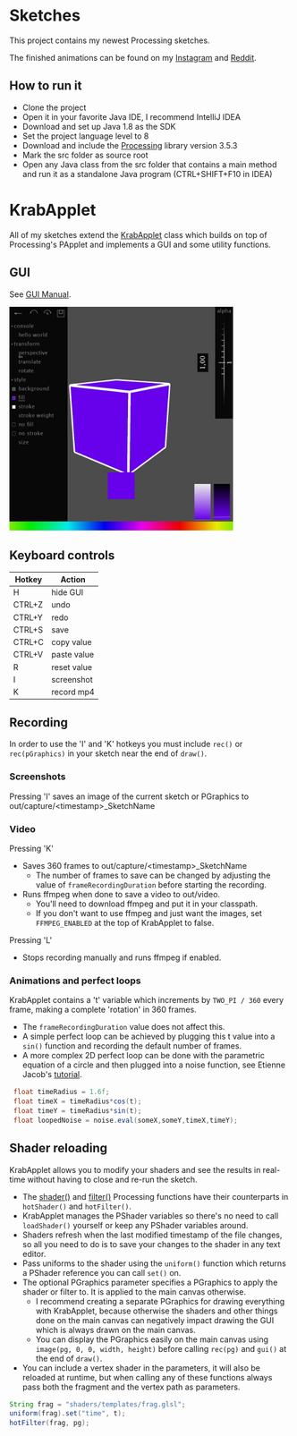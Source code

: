 
# Sketches
This project contains my newest Processing sketches.

The finished animations can be found on my [Instagram](https://www.instagram.com/krabcode/) and [Reddit](https://www.reddit.com/user/Simplyfire/posts).

## How to run it
- Clone the project
- Open it in your favorite Java IDE, I recommend IntelliJ IDEA
- Download and set up Java 1.8 as the SDK
- Set the project language level to 8
- Download and include the [Processing](https://processing.org/download/) library version 3.5.3
- Mark the src folder as source root
- Open any Java class from the src folder that contains a main method and run it as a standalone Java program (CTRL+SHIFT+F10 in IDEA)

# KrabApplet
All of my sketches extend the [KrabApplet](https://github.com/KrabCode/Sketches/blob/master/src/applet/KrabApplet.java) class which builds on top of Processing's PApplet and implements a GUI and some utility functions.

## GUI
See [GUI Manual](https://github.com/KrabCode/Sketches/blob/master/readme/GUIManual.md).

<img src="https://github.com/KrabCode/Sketches/blob/master/readme/preview.jpg?raw=true" width="400" alt="GUI">

## Keyboard controls
| Hotkey  | Action |
| ------------- | ------------- |
| H | hide GUI  |
| CTRL+Z | undo |
| CTRL+Y | redo |
| CTRL+S | save |
| CTRL+C | copy value |
| CTRL+V | paste value |
| R | reset value |
| I | screenshot |
| K | record mp4 |

## Recording
In order to use the 'I' and 'K' hotkeys you must include `rec()` or `rec(pGraphics)` in your sketch near the end of `draw()`.

### Screenshots
   Pressing 'I' saves an image of the current sketch or PGraphics to out/capture/\<timestamp\>_SketchName   
### Video
   Pressing 'K' 
   - Saves 360 frames to out/capture/\<timestamp\>_SketchName
        - The number of frames to save can be changed by adjusting the value of `frameRecordingDuration` before starting the recording.
   - Runs ffmpeg when done to save a video to out/video.
        - You'll need to download ffmpeg and put it in your classpath.
        - If you don't want to use ffmpeg and just want the images, set `FFMPEG_ENABLED` at the top of KrabApplet to false.
   
   Pressing 'L'
   - Stops recording manually and runs ffmpeg if enabled.
### Animations and perfect loops
   KrabApplet contains a 't' variable which increments by `TWO_PI / 360` every frame, making a complete 'rotation' in 360 frames.
   - The `frameRecordingDuration` value does not affect this.
   - A simple perfect loop can be achieved by plugging this t value into a `sin()` function and recording the default number of frames.
   - A more complex 2D perfect loop can be done with the parametric equation of a circle and then plugged into a noise function, see Etienne Jacob's [tutorial](https://necessarydisorder.wordpress.com/2017/11/15/drawing-from-noise-and-then-making-animated-loopy-gifs-from-there/).
   ```java
    float timeRadius = 1.6f;
    float timeX = timeRadius*cos(t);
    float timeY = timeRadius*sin(t);
    float loopedNoise = noise.eval(someX,someY,timeX,timeY);
   ```   
## Shader reloading
   KrabApplet allows you to modify your shaders and see the results in real-time without having to close and re-run the sketch.
   - The [shader\(\)](https://processing.org/reference/shader_.html) and [filter\(\)](https://processing.org/reference/filter_.html) Processing functions have their counterparts in `hotShader()` and `hotFilter()`.
   - KrabApplet manages the PShader variables so there's no need to call `loadShader()` yourself or keep any PShader variables around.
   - Shaders refresh when the last modified timestamp of the file changes, so all you need to do is to save your changes to the shader in any text editor.
   - Pass uniforms to the shader using the `uniform()` function which returns a PShader reference you can call `set()` on.
   - The optional PGraphics parameter specifies a PGraphics to apply the shader or filter to. It is applied to the main canvas otherwise. 
        - I recommend creating a separate PGraphics for drawing everything with KrabApplet, because otherwise the shaders and other things done on the main canvas can negatively impact drawing the GUI which is always drawn on the main canvas.
        - You can display the PGraphics easily on the main canvas using `image(pg, 0, 0, width, height)` before calling `rec(pg)` and `gui()` at the end of `draw()`.
   - You can include a vertex shader in the parameters, it will also be reloaded at runtime, but when calling any of these functions always pass both the fragment and the vertex path as parameters.
```java
String frag = "shaders/templates/frag.glsl";
uniform(frag).set("time", t);
hotFilter(frag, pg);
```
